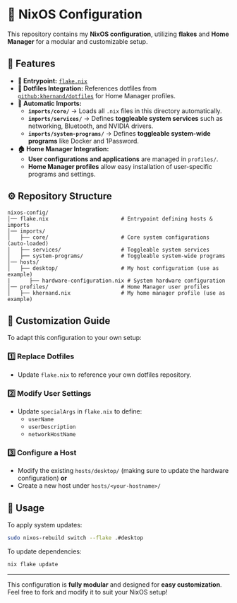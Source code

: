 # 🚀 NixOS Configuration

This repository contains my **NixOS configuration**, utilizing **flakes** and **Home Manager** for a modular and customizable setup.

## 📌 Features
- **🔗 Entrypoint:** [`flake.nix`](./flake.nix)  
- **📁 Dotfiles Integration:** References dotfiles from [`github:khernand/dotfiles`](https://github.com/khernand/dotfiles) for Home Manager profiles.  
- **🔄 Automatic Imports:**  
  - **`imports/core/`** → Loads all `.nix` files in this directory automatically.  
  - **`imports/services/`** → Defines **toggleable system services** such as networking, Bluetooth, and NVIDIA drivers.  
  - **`imports/system-programs/`** → Defines **toggleable system-wide programs** like Docker and 1Password.  
- **🏠 Home Manager Integration:**  
  - **User configurations and applications** are managed in `profiles/`.  
  - **Home Manager profiles** allow easy installation of user-specific programs and settings.  

## ⚙️ Repository Structure
```plaintext
nixos-config/
│── flake.nix                       # Entrypoint defining hosts & imports
│── imports/
│   ├── core/                       # Core system configurations (auto-loaded)
│   ├── services/                   # Toggleable system services
│   ├── system-programs/            # Toggleable system-wide programs
│── hosts/
│   ├── desktop/                    # My host configuration (use as example)
|      ├── hardware-configuration.nix # System hardware configuration              
│── profiles/                       # Home Manager user profiles
│   ├── khernand.nix                # My home manager profile (use as example)
```

## 🔧 Customization Guide
To adapt this configuration to your own setup:

### 1️⃣ Replace Dotfiles  
   - Update `flake.nix` to reference your own dotfiles repository.

### 2️⃣ Modify User Settings  
   - Update `specialArgs` in `flake.nix` to define:
     - `userName`
     - `userDescription`
     - `networkHostName`

### 3️⃣ Configure a Host  
   - Modify the existing `hosts/desktop/` (making sure to update the hardware configuration) **or**  
   - Create a new host under `hosts/<your-hostname>/`  

## 🚀 Usage
To apply system updates:
```sh
sudo nixos-rebuild switch --flake .#desktop
```
To update dependencies:
```sh
nix flake update
```

---

This configuration is **fully modular** and designed for **easy customization**. Feel free to fork and modify it to suit your NixOS setup!
